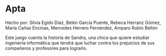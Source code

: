 # Apta

Hecho por: 
Silvia Egido Díaz,
Belén García Puente,
Rebeca Herranz Gómez,
María Cañas Encinas,
Mercedes Herrero Fernández,
Amparo Rubio Bellón


Este juego cuenta la historia de Sandra, una chica que quiere estudiar ingeniería informática que tendrá que luchar contra los prejuicios de sus compañeros y profesores para lograrlo. 

